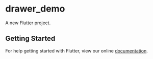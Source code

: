 # drawer_demo

A new Flutter project.

## Getting Started

For help getting started with Flutter, view our online
[documentation](https://flutter.io/).
